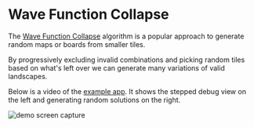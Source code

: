 # Wave Function Collapse

The [Wave Function Collapse](https://gist.github.com/selfsame/e7ff11205c316888977f9cac04fe4035) algorithm
is a popular approach to generate random maps or boards from smaller tiles.

By progressively excluding invalid combinations and picking random tiles based on what's left over
we can generate many variations of valid landscapes.

Below is a video of the [example app](./example). It shows the stepped debug view on the left and generating random
solutions on the right.

![demo screen capture](./demo.gif)

